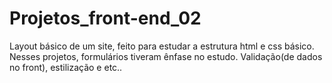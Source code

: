 # Projetos_front-end_02
Layout básico de um site, feito para estudar a estrutura html e css básico. Nesses projetos, formulários tiveram ênfase no estudo. Validação(de dados no front), estilização e etc..
